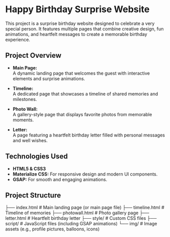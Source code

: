 # Happy Birthday Surprise Website

This project is a surprise birthday website designed to celebrate a very special person. It features multiple pages that combine creative design, fun animations, and heartfelt messages to create a memorable birthday experience.

## Project Overview

- **Main Page:**  
  A dynamic landing page that welcomes the guest with interactive elements and surprise animations.

- **Timeline:**  
  A dedicated page that showcases a timeline of shared memories and milestones.

- **Photo Wall:**  
  A gallery-style page that displays favorite photos from memorable moments.

- **Letter:**  
  A page featuring a heartfelt birthday letter filled with personal messages and well wishes.

## Technologies Used

- **HTML5 & CSS3**  
- **Materialize CSS:** For responsive design and modern UI components.
- **GSAP:** For smooth and engaging animations.

## Project Structure
├── index.html          # Main landing page (or main page file)
├── timeline.html       # Timeline of memories
├── photowall.html      # Photo gallery page
├── letter.html         # Heartfelt birthday letter
├── style/              # Custom CSS files
├── script/             # JavaScript files (including GSAP animations)
└── img/                # Image assets (e.g., profile pictures, balloons, icons)
